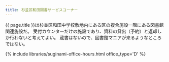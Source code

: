 ```yaml
---
title: 杉並区和田図書サービスコーナー
---
```


{{ page.title }}は杉並区和田中学校敷地内にある区の複合施設一階にある図書館関連施設だ。
受付カウンターだけの施設であり、資料の貸出（予約）と返却しか行わないと考えてよい。
蔵書はないので、図書館マニアが来るようなところではない。

{% include libraries/suginami-office-hours.html office_type='D' %}
